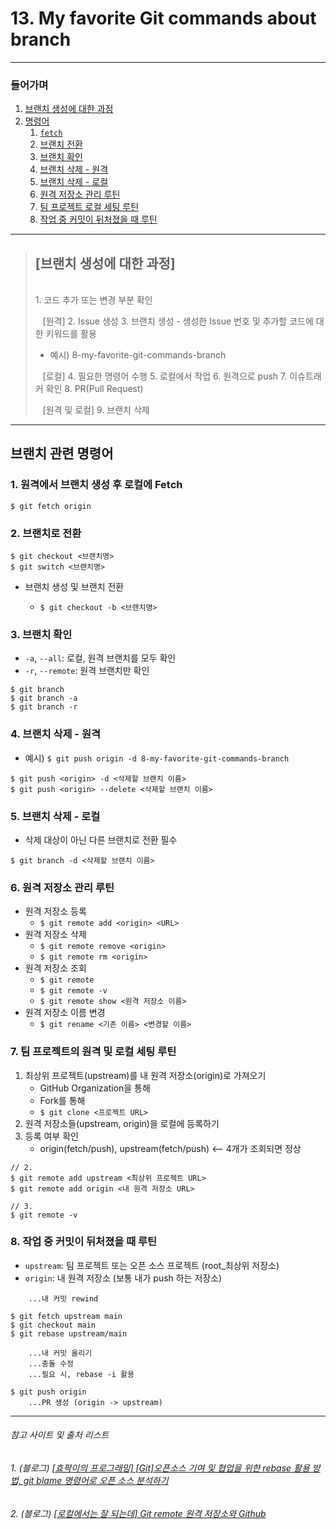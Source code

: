 # 13. My favorite Git commands about branch

***
### 들어가며
1. <a href="#process">브랜치 생성에 대한 과정</a>
2. <a href="#i">명령어</a>
   1. <a href="#fetch">`fetch`</a>
   2. <a href="#move">브랜치 전환</a>
   3. <a href="#check">브랜치 확인</a>
   4. <a href="#d_r">브랜치 삭제 - 원격</a>
   5. <a href="#d_l">브랜치 삭제 - 로컬</a>
   6. <a href="#routine1">원격 저장소 관리 루틴</a>
   7. <a href="#routine2">팀 프로젝트 로컬 세팅 루틴</a>
   8. <a href="#routine3">작업 중 커밋이 뒤처졌을 때 루틴</a>

***
> <h2><span id="process" strong>[브랜치 생성에 대한 과정]</span></h2>
> <br/>
> 1. 코드 추가 또는 변경 부분 확인
> 
> &nbsp;&nbsp;&nbsp;[원격]
> 2. Issue 생성
> 3. 브랜치 생성 - 생성한 Issue 번호 및 추가할 코드에 대한 키워드를 활용
>   - 예시) 8-my-favorite-git-commands-branch
> 
> &nbsp;&nbsp;&nbsp;[로컬]
> 4. 필요한 명령어 수행
> 5. 로컬에서 작업
> 6. 원격으로 push
> 7. 이슈트래커 확인
> 8. PR(Pull Request)
> 
> &nbsp;&nbsp;&nbsp;[원격 및 로컬]
> 9. 브랜치 삭제

***
## <span id="i">브랜치 관련 명령어</span>
### 1. <span id="fetch">원격에서 브랜치 생성 후 로컬에 Fetch</span>
```
$ git fetch origin
```

### 2. <span id="move">브랜치로 전환</span>
```
$ git checkout <브랜치명>
$ git switch <브랜치명>
```
- 브랜치 생성 및 브랜치 전환
  - ```
    $ git checkout -b <브랜치명>
    ```

### 3. <span id="check">브랜치 확인</span>
- `-a`, `--all`: 로컬, 원격 브랜치를 모두 확인
- `-r`, `--remote`: 원격 브랜치만 확인
```
$ git branch
$ git branch -a
$ git branch -r
```

### 4. <span id="d_r">브랜치 삭제 - 원격</span>
- 예시) `$ git push origin -d 8-my-favorite-git-commands-branch`
```
$ git push <origin> -d <삭제할 브랜치 이름>
$ git push <origin> --delete <삭제할 브랜치 이름>
```

### 5. <span id="d_l">브랜치 삭제 - 로컬</span>
- 삭제 대상이 아닌 다른 브랜치로 전환 필수
```
$ git branch -d <삭제할 브랜치 이름> 
```

### 6. <span id="routine1">원격 저장소 관리 루틴</span>
- 원격 저장소 등록 
  - `$ git remote add <origin> <URL>`
- 원격 저장소 삭제
  - `$ git remote remove <origin>`
  - `$ git remote rm <origin>`
- 원격 저장소 조회
  - `$ git remote`
  - `$ git remote -v`
  - `$ git remote show <원격 저장소 이름>`
- 원격 저장소 이름 변경
  - `$ git rename <기존 이름> <변경할 이름>`

### 7. <span id="routine2">팀 프로젝트의 원격 및 로컬 세팅 루틴</span>
1. 최상위 프로젝트(upstream)를 내 원격 저장소(origin)로 가져오기
   - GitHub Organization을 통해
   - Fork를 통해
   - `$ git clone <프로젝트 URL>`
3. 원격 저장소들(upstream, origin)을 로컬에 등록하기
4. 등록 여부 확인
   - origin(fetch/push), upstream(fetch/push) <-- 4개가 조회되면 정상
```
// 2.
$ git remote add upstream <최상위 프로젝트 URL>
$ git remote add origin <내 원격 저장소 URL>

// 3.
$ git remote -v
```

### 8. <span id="routine3">작업 중 커밋이 뒤처졌을 때 루틴</span>
- `upstream`: 팀 프로젝트 또는 오픈 소스 프로젝트 (root_최상위 저장소)
- `origin`: 내 원격 저장소 (보통 내가 push 하는 저장소)
```
    ...내 커밋 rewind

$ git fetch upstream main
$ git checkout main
$ git rebase upstream/main

    ...내 커밋 올리기
    ...충돌 수정
    ...필요 시, rebase -i 활용

$ git push origin
    ...PR 생성 (origin -> upstream)
```
***
###### 참고 사이트 및 출처 리스트
###### 1. (블로그) [[효팍이의 프로그래밍] [Git]오픈소스 기여 및 협업을 위한 rebase 활용 방법, git blame 명령어로 오픈 소스 분석하기](https://ihp001.tistory.com/229)
###### 2. (블로그) [[로컬에서는 잘 되는데] Git remote 원격 저장소와 Github](https://dev-youngjun.tistory.com/46)
